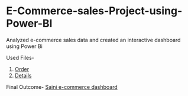 # E-Commerce-sales-Project-using-Power-BI
Analyzed e-commerce sales data and created an interactive dashboard using Power Bi 

Used Files-
 1. [Order](https://drive.google.com/file/d/11CsJ0zUFmn9z94GNLSPBc_TSMzkDDZs3/view?usp=share_link)
 2. [Details](https://drive.google.com/file/d/16jkZ36cQKNikZIkbvyj2AdHHktWC_er-/view?usp=share_link)
 
 Final Outcome-
 [Saini e-commerce dashboard](https://drive.google.com/file/d/1tOYihbBtylWcM0VbNHF6f4UuJvg70Zyy/view?usp=share_link)
